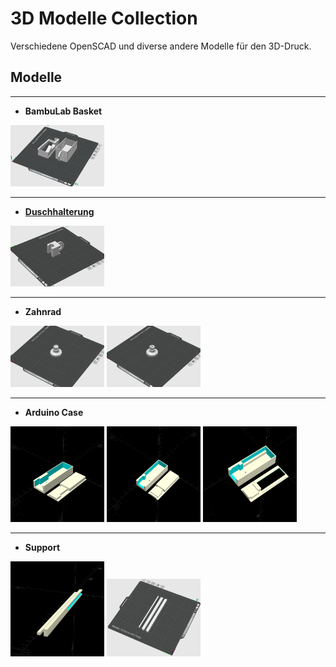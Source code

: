# 3D Modelle Collection

Verschiedene OpenSCAD und diverse andere Modelle für den 3D-Druck.

## Modelle

---
- **BambuLab Basket** </br>
<a href="pic/bambu-basket.png">
    <img src="pic/bambu-basket.png" width="150" alt="BambuLab Basket"></a>


---
- **[Duschhalterung](models/duschhalterung.scad)** </br>
<a href="pic/duschhalterung.png">
  <img src="pic/duschhalterung.png" width="150" alt="Duschhalterung">
</a>


---
- **Zahnrad** </br>
<a href="pic/zahnrad-v1.png">
  <img src="pic/zahnrad-v1.png" width="150" alt="Zahnrad Ver. 1"></a>
<a href="pic/zahnrad-v2.png">
  <img src="pic/zahnrad-v2.png" width="150" alt="Zahnrad Ver. 2"></a>


---
- **Arduino Case** </br>
<a href="models/arduino_case/arduino_case-v1.scad">
  <img src="pic/arduino_case-v1.png" width="150" alt="Arduino Case Ver. 1"></a>
<a href="models/arduino_case/arduino_case-v2.scad">
  <img src="pic/arduino_case-v2.png" width="150" alt="Arduino Case Ver. 2"></a>
<a href="models/arduino_case/arduino_case-v3.scad">
  <img src="pic/arduino_case-v3.png" width="150" alt="Arduino Case Ver. 3"></a>


---
- **Support** </br>
<a href="models/support.scad">
  <img src="pic/support-scad.png" width="150" alt="Support Code"></a>
<a href="pic/support-m3f.png">
  <img src="pic/support-m3f.png" width="150" alt="Support Picture"></a>
